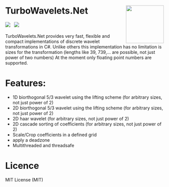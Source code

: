 # TurboWavelets.Net<img src="https://raw.githubusercontent.com/codeprof/TurboWavelets.Net/master/turbowavelets-logo.png" align="right" width="120px">
<a href="https://ci.appveyor.com/project/codeprof/turbowavelets-net"><img src="https://ci.appveyor.com/api/projects/status/5j9nc0pqnd7aibbh?svg=true"></a>
&nbsp;
<a href="http://codeprof.github.io/TurboWavelets.Net/html/index.html"><img src="https://github.com/codeprof/TurboWavelets.Net/blob/gh-pages/html/doxygen.png"></a>
</br></br>
TurboWavelets.Net provides very fast, flexible and compact implementations of discrete wavelet transformations in C#.
Unlike others this implementation has no limitation is sizes for the transformation (lengths like 39, 739,... are possible, not just power of two numbers) 
At the moment only floating point numbers are supported.
# Features:
- 1D biorthogonal 5/3 wavelet using the lifting scheme (for arbitrary sizes, not just power of 2)
- 2D biorthogonal 5/3 wavelet using the lifting scheme (for arbitrary sizes, not just power of 2)
- 2D haar wavelet (for arbitrary sizes, not just power of 2)
- 2D cascade sorting of coefficients  (for arbitrary sizes, not just power of 2)
- Scale/Crop coefficients in a defined grid
- apply a deadzone
- Multithreaded and threadsafe

# Licence
MIT License (MIT)
